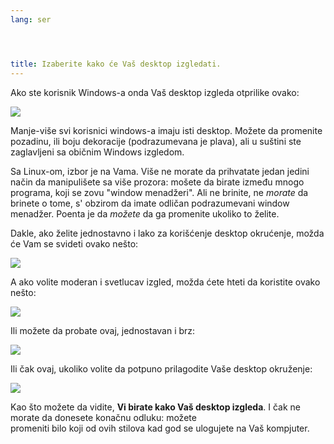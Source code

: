 ```yaml
---
lang: ser




title: Izaberite kako će Vaš desktop izgledati.
---
```


Ako ste korisnik Windows-a onda Vaš desktop izgleda otprilike ovako:

<img src="Images/windows_vista.jpg" />

Manje-više svi korisnici windows-a imaju isti desktop. Možete da promenite
pozadinu, ili boju dekoracije (podrazumevana je plava), 
ali u suštini ste zaglavljeni sa običnim Windows izgledom.

Sa Linux-om, izbor je na Vama. Više ne morate da prihvatate
jedan jedini način da manipulišete sa više prozora: mošete da birate
između mnogo programa, koji se zovu "window menadžeri". Ali ne brinite,
ne <i>morate</i> da brinete o tome, s' obzirom da imate odličan
podrazumevani window menadžer. Poenta je da <i>možete</i> da ga promenite
ukoliko to želite.

Dakle, ako želite jednostavno i lako za korišćenje desktop 
okrućenje, možda će Vam se svideti ovako nešto:

<img src="Images/ubuntu.jpg"/>

A ako volite moderan i svetlucav izgled, možda ćete hteti da koristite
ovako nešto:

<img src="Images/kde.png" />

Ili možete da probate ovaj, jednostavan i brz:

<img src="Images/xfce.jpg" />

Ili čak ovaj, ukoliko volite da potpuno prilagodite Vaše desktop 
okruženje:

<img src="Images/wm.jpg" />

Kao što možete da vidite, <b>Vi birate kako Vaš desktop izgleda</b>.
I čak ne morate da donesete konačnu odluku: možete  
promeniti bilo koji od ovih stilova kad god se ulogujete na Vaš kompjuter.




